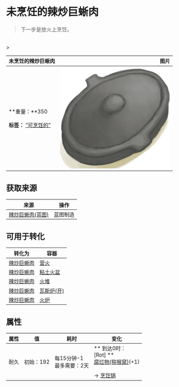 # 未烹饪的辣炒巨蜥肉  
> 下一步是放火上烹饪。  
<br>  
>   
  
  未烹饪的辣炒巨蜥肉  |   图片   
 ----  |  ----:   
 **重量：**350<br><br>**标签：**	[“可烹饪的”](tag_Cookable.md)  |  <img decoding="async" src="Sprite/CookingPotClosed.png" href="a.md" style="max-width:300px;max-height:300px;">   
  
## 获取来源  
来源  |  操作  
----  |  ----  
[辣炒巨蜥肉(蓝图)](Bp_LizardFry.md)  |  蓝图制造  
## 可用于转化  
转化为  |  容器  
----  |  ----  
[辣炒巨蜥肉](LizardFry.md)  |  [营火](Campfire.md)  
[辣炒巨蜥肉](LizardFry.md)  |  [粘土火盆](ClayFirePit.md)  
[辣炒巨蜥肉](LizardFry.md)  |  [火堆](Fire.md)  
[辣炒巨蜥肉](LizardFry.md)  |  [瓦斯炉(开)](GasCookerOn.md)  
[辣炒巨蜥肉](LizardFry.md)  |  [火炉](Stove.md)  
## 属性   
属性  |  值  |  耗时  |  变化  
----  |  ----  |  ----  |  ----  
耐久  |  初始：192  |  每15分钟-1<br>最多需要：2天  |  ** 到达0时： **<br>** [Rot] **<br>  [腐烂物(猕猴窝)](RottenRemains.md)(+1)<br><br>→ [烹饪锅](CookingPot.md)  


<script>document.title="未烹饪的辣炒巨蜥肉 - 卡牌生存百科 Card Survival Wiki";</script>
